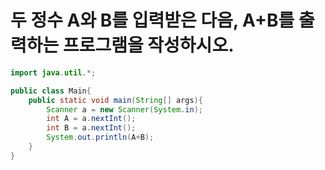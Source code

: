 
# 두 정수 A와 B를 입력받은 다음, A+B를 출력하는 프로그램을 작성하시오.

```java
import java.util.*;

public class Main{
    public static void main(String[] args){
        Scanner a = new Scanner(System.in);
		int A = a.nextInt();
        int B = a.nextInt();
        System.out.println(A+B);
    }
}
```